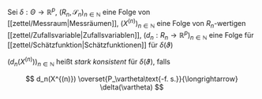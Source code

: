 Sei $\delta : \Theta \to \mathbb{R}^p$, $(R_n, \mathscr{S}_n)_{n \in \mathbb{N}}$ eine Folge von [[zettel/Messraum|Messräumen]], $(X^{(n)})_{n \in \mathbb{N}}$ eine Folge von $R_n$-wertigen [[zettel/Zufallsvariable|Zufallsvariablen]], $(d_n : R_n \to \mathbb{R}^p)_{n \in \mathbb{N}}$ eine Folge für [[zettel/Schätzfunktion|Schätzfunktionen]] für $\delta(\vartheta)$

$(d_n(X^{(n)}))_{n \in \mathbb{N}}$ heißt *stark konsistent* für $\delta(\vartheta)$, falls

$$
	d_n(X^{(n)}) \overset{P_\vartheta\text{-f. s.}}{\longrightarrow} \delta(\vartheta)
$$